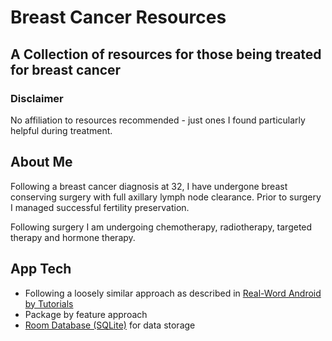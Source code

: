 # Breast Cancer Resources

## A Collection of resources for those being treated for breast cancer

### Disclaimer
No affiliation to resources recommended - just ones I found particularly helpful during treatment.

## About Me
Following a breast cancer diagnosis at 32, I have undergone breast conserving surgery with full axillary lymph node clearance. 
Prior to surgery I managed successful fertility preservation.

Following surgery I am undergoing chemotherapy, radiotherapy, targeted therapy and hormone therapy. 

## App Tech

- Following a loosely similar approach as described in [Real-Word Android by Tutorials](https://www.raywenderlich.com/books/real-world-android-by-tutorials)
- Package by feature approach
- [Room Database (SQLite)](https://developer.android.com/training/data-storage/room) for data storage
